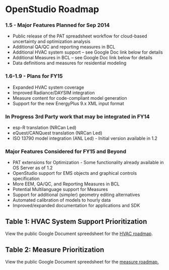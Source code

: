 
# OpenStudio Roadmap

### 1.5 - Major Features Planned for Sep 2014

* Public release of the PAT spreadsheet workflow for cloud-based uncertainty and optimization analysis
* Additional QA/QC and reporting measures in BCL
* Additional HVAC system support – see Google Doc link below for details
* Additional Measures in BCL – see Google Doc link below for details
* Data definitions and measures for residential modeling

### 1.6-1.9 - Plans for FY15

* Expanded HVAC system coverage
* Improved Radiance/DAYSIM integration
* Measure content for code-compliant model generation
* Support for the new EnergyPlus 9.x XML input format

### In Progress 3rd Party work that may be integrated in FY14

* esp-R translation (NRCan Led)
* eQuest/CANQuest translation (NRCan Led)
* ISO 13790 model integration (ANL Led) - Initial version available in 1.2

### Major Features Considered for FY15 and Beyond

* PAT extensions for Optimization - Some functionality already available in OS Server as of 1.2
* OpenStudio support for EMS objects and graphical controls specification
* More EEM, QA/QC, and Reporting Measures in BCL
* Potential Multilanguage support for Measures
* Support for additional (simpler) geometry editing alternatives
* Automated calibration of models to hourly data
* Improved/expanded documentation for applications and SDK



## Table 1: HVAC System Support Prioritization

View the public Google Document spreedsheet for the [HVAC roadmap](https://docs.google.com/spreadsheet/ccc?key=0AhCALIzwiaGPdHhhalNfQktXUWtacjJwcHVoZ3Fsanc&usp=drive_web#gid=1).

## Table 2: Measure Prioritization

View the public Google Document spreedsheet for the [measure roadmap.](https://docs.google.com/spreadsheet/ccc?key=0AhCALIzwiaGPdE1BUjZDQ01iLVBnUFJpcHlEWU10ZEE&usp=drive_web#gid=0)